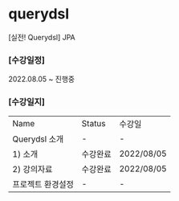 # querydsl
[실전! Querydsl] JPA

### [수강일정]
2022.08.05 ~ 진행중 

### [수강일지]
| | | |
|-|-|-|
|Name|Status|수강일|
|Querydsl 소개|-|-|
|1) 소개|수강완료|2022/08/05||1) 소개|수강완료|2022/08/05|
|2) 강의자료|수강완료|2022/08/05||1) 소개|수강완료|2022/08/05|
|프로젝트 환경설정|-|-|
